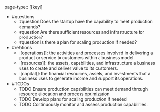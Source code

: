 page-type:: [[key]]
- #questions
	- #question Does the startup have the capability to meet production demands?
	- #question Are there sufficient resources and infrastructure for production?
	- #question Is there a plan for scaling production if needed?
- #relations
	- [[operations]]: the activities and processes involved in delivering a product or service to customers within a business model.
	- [[resources]]: the assets, capabilities, and infrastructure a business uses to create and deliver value to its customers.
	- [[capital]]: the financial resources, assets, and investments that a business uses to generate income and support its operations.
- #TODOs
	- TODO Ensure production capabilities can meet demand through resource allocation and process optimization
	- TODO  Develop plans for scaling production if needed
	- TODO  Continuously monitor and assess production capabilities.


